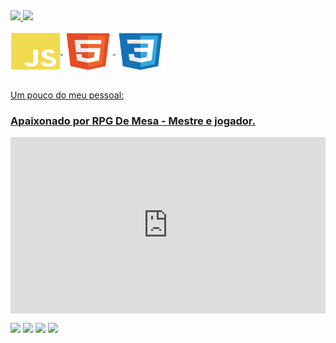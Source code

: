 <div>
  <a href="https://github.com/kevin-dev26">
  <img height="180em" src="https://github-readme-stats.vercel.app/api?username=kevin-dev26&show_icons=true&theme=tokyonight&include_all_commits=true&count_private=true"/>
  <img height="180em" src="https://github-readme-stats.vercel.app/api/top-langs/?username=kevin-dev26&layout=compact&langs_count=6&theme=tokyonight"/>
</div>
<div style="display: inline_block"><br>
  <img align="center" alt="Js" height="60" width="80" src="https://raw.githubusercontent.com/devicons/devicon/master/icons/javascript/javascript-plain.svg">
  <img align="center" alt="HTML" height="60" width="80" src="https://raw.githubusercontent.com/devicons/devicon/master/icons/html5/html5-original.svg">
  <img align="center" alt="CSS" height="60" width="80" src="https://raw.githubusercontent.com/devicons/devicon/master/icons/css3/css3-original.svg">
</div>
 
 <br>
 
  
  Um pouco do meu pessoal: 
  
  ### Apaixonado por RPG De Mesa - Mestre e jogador.
  <div>
  <div style="width:100%;height:0;padding-bottom:56%;position:relative;"><iframe src="https://giphy.com/embed/3oriNPdeu2W1aelciY" width="100%" height="100%" style="position:absolute" frameBorder="0" class="giphy-embed" allowFullScreen></iframe></div> <p><a href="https://giphy.com/gifs/animation-dragons-dnd-3oriNPdeu2W1aelciY"></a></p>
  </div>
<div> 
  <a href="" target="_blank"><img src="https://img.shields.io/badge/-Instagram-%23E4405F?style=for-the-badge&logo=instagram&logoColor=white" target="_blank"></a>
 <a href="" target="_blank"><img src="https://img.shields.io/badge/Discord-7289DA?style=for-the-badge&logo=discord&logoColor=white" target="_blank"></a> 
  <a href = ""><img src="https://img.shields.io/badge/-Gmail-%23333?style=for-the-badge&logo=gmail&logoColor=white" target="_blank"></a>
  <a href="https://www.linkedin.com/in/kevin-faria-campos-429197117/" target="_blank"><img src="https://img.shields.io/badge/-LinkedIn-%230077B5?style=for-the-badge&logo=linkedin&logoColor=white" target="_blank"></a> 
 
</div>
